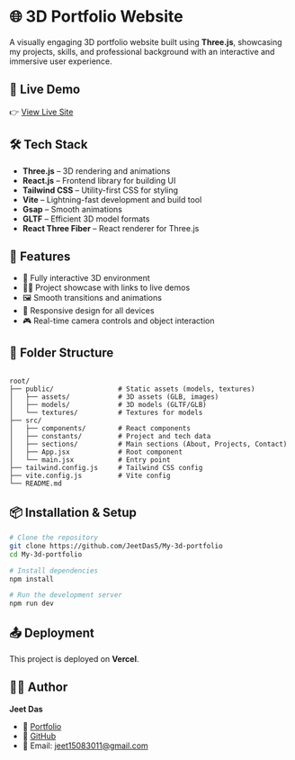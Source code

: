 # 🌐 3D Portfolio Website

A visually engaging 3D portfolio website built using **Three.js**, showcasing my projects, skills, and professional background with an interactive and immersive user experience.

## 🚀 Live Demo

👉 [View Live Site](https://3dportfolio.jeetdas.tech)

## 🛠 Tech Stack

- **Three.js** – 3D rendering and animations
- **React.js** – Frontend library for building UI
- **Tailwind CSS** – Utility-first CSS for styling
- **Vite** – Lightning-fast development and build tool
- **Gsap** – Smooth animations
- **GLTF** – Efficient 3D model formats
- **React Three Fiber** – React renderer for Three.js

## 📸 Features

- 🌌 Fully interactive 3D environment
- 🧑‍💻 Project showcase with links to live demos
- 🖼️ Smooth transitions and animations
- 📱 Responsive design for all devices
- 🎮 Real-time camera controls and object interaction

## 📁 Folder Structure

```

root/
├── public/                # Static assets (models, textures)
│   ├── assets/            # 3D assets (GLB, images)
│   ├── models/            # 3D models (GLTF/GLB)
│   └── textures/          # Textures for models
├── src/
│   ├── components/        # React components
│   ├── constants/         # Project and tech data
│   ├── sections/          # Main sections (About, Projects, Contact)
│   ├── App.jsx            # Root component
│   └── main.jsx           # Entry point
├── tailwind.config.js     # Tailwind CSS config
├── vite.config.js         # Vite config
└── README.md

````

## 📦 Installation & Setup

```bash
# Clone the repository
git clone https://github.com/JeetDas5/My-3d-portfolio
cd My-3d-portfolio

# Install dependencies
npm install

# Run the development server
npm run dev
````

## 📤 Deployment

This project is deployed on **Vercel**.


## 🙋‍♂️ Author

**Jeet Das**

* 💼 [Portfolio](https://jeetdas.tech)
* 🐙 [GitHub](https://github.com/JeetDas5)
* 📧 Email: [jeet15083011@gmail.com](mailto:jeet15083011@gmail.com)



